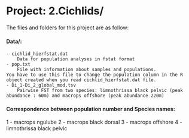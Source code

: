 
# Project: 2.Cichlids/

The files and folders for this project are as follow:

#### Data/:
	- cichlid_hierfstat.dat 
		Data for population analyses in fstat format
	- pop.txt 
		File with information about samples and populations. 
    You have to use this file to change the population column in the R object created when you read cichlid_hierfstat.dat file.
	- Di_1-Di_2_global_mod.tsv 
		Pairwise FST from two species: limnothrissa black pelvic (peak abundance : 60m) and macrops offshore (peak abundance 220m)


#### Correspondence between population number and Species names:
1 - macrops ngulube
2 - macrops black dorsal
3 - macrops offshore
4 - limnothrissa black pelvic
